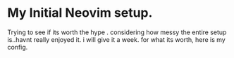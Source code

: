 # My Initial Neovim setup.


Trying to see if its worth the hype . considering how messy the entire setup is..havnt really enjoyed it. i will give it a week.
for what its worth, here is my config.
